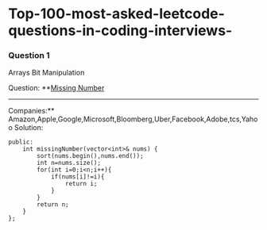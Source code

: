 # Top-100-most-asked-leetcode-questions-in-coding-interviews-


### Question 1
Arrays   Bit Manipulation

Question:
**[Missing Number](https://leetcode.com/problems/missing-number/description/)
****
Companies:** Amazon,Apple,Google,Microsoft,Bloomberg,Uber,Facebook,Adobe,tcs,Yahoo
Solution:
```class Solution {
public:
    int missingNumber(vector<int>& nums) {
        sort(nums.begin(),nums.end());
        int n=nums.size();
        for(int i=0;i<n;i++){
            if(nums[i]!=i){
                return i;
            }
        }
        return n;
    }
};
```
